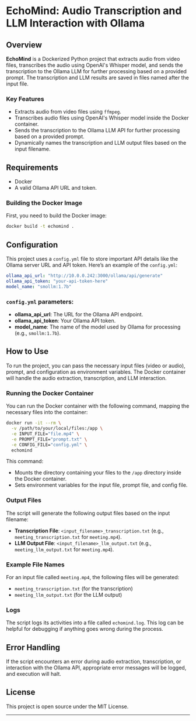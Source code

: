 # EchoMind: Audio Transcription and LLM Interaction with Ollama

## Overview

**EchoMind** is a Dockerized Python project that extracts audio from video files, transcribes the audio using OpenAI's Whisper model, and sends the transcription to the Ollama LLM for further processing based on a provided prompt. The transcription and LLM results are saved in files named after the input file.

### Key Features
- Extracts audio from video files using `ffmpeg`.
- Transcribes audio files using OpenAI's Whisper model inside the Docker container.
- Sends the transcription to the Ollama LLM API for further processing based on a provided prompt.
- Dynamically names the transcription and LLM output files based on the input filename.

## Requirements

- Docker
- A valid Ollama API URL and token.

### Building the Docker Image

First, you need to build the Docker image:

```bash
docker build -t echomind .
```

## Configuration

This project uses a `config.yml` file to store important API details like the Ollama server URL and API token. Here’s an example of the `config.yml`:

```yaml
ollama_api_url: "http://10.0.0.242:3000/ollama/api/generate"
ollama_api_token: "your-api-token-here"
model_name: "smollm:1.7b"
```

### `config.yml` parameters:
- **ollama_api_url**: The URL for the Ollama API endpoint.
- **ollama_api_token**: Your Ollama API token.
- **model_name**: The name of the model used by Ollama for processing (e.g., `smollm:1.7b`).

## How to Use

To run the project, you can pass the necessary input files (video or audio), prompt, and configuration as environment variables. The Docker container will handle the audio extraction, transcription, and LLM interaction.

### Running the Docker Container

You can run the Docker container with the following command, mapping the necessary files into the container:

```bash
docker run -it --rm \
  -v /path/to/your/local/files:/app \
  -e INPUT_FILE="file.mp4" \
  -e PROMPT_FILE="prompt.txt" \
  -e CONFIG_FILE="config.yml" \
  echomind
```

This command:
- Mounts the directory containing your files to the `/app` directory inside the Docker container.
- Sets environment variables for the input file, prompt file, and config file.

### Output Files

The script will generate the following output files based on the input filename:
- **Transcription File**: `<input_filename>_transcription.txt` (e.g., `meeting_transcription.txt` for `meeting.mp4`).
- **LLM Output File**: `<input_filename>_llm_output.txt` (e.g., `meeting_llm_output.txt` for `meeting.mp4`).

### Example File Names
For an input file called `meeting.mp4`, the following files will be generated:
- `meeting_transcription.txt` (for the transcription)
- `meeting_llm_output.txt` (for the LLM output)

### Logs
The script logs its activities into a file called `echomind.log`. This log can be helpful for debugging if anything goes wrong during the process.

## Error Handling

If the script encounters an error during audio extraction, transcription, or interaction with the Ollama API, appropriate error messages will be logged, and execution will halt.

## License

This project is open source under the MIT License.

---
